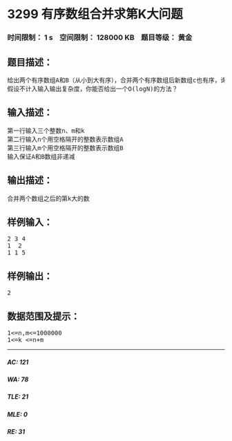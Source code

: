 # 3299 有序数组合并求第K大问题   
### 时间限制： 1 s&nbsp;&nbsp;&nbsp;&nbsp;空间限制： 128000 KB&nbsp;&nbsp;&nbsp;&nbsp;题目等级： 黄金  
## 题目描述：  

<pre>
给出两个有序数组A和B（从小到大有序），合并两个有序数组后新数组c也有序，询问c数组中第k大的数
假设不计入输入输出复杂度，你能否给出一个O(logN)的方法？
</pre>
  
  
## 输入描述：  

<pre>
第一行输入三个整数n、m和k
第二行输入n个用空格隔开的整数表示数组A
第三行输入m个用空格隔开的整数表示数组B
输入保证A和B数组非递减
</pre>
  
  
## 输出描述：  

<pre>
合并两个数组之后的第k大的数
</pre>
  
  
## 样例输入：  

<pre>
2 3 4
1  2
1 1 5
</pre>
  
  
## 样例输出：  

<pre>
2
</pre>
  
  
## 数据范围及提示：  

<pre>
1<=n,m<=1000000
1<=k <=n+m
</pre>
  
  
***  

##### AC: 121  
##### WA: 78  
##### TLE: 21  
##### MLE: 0  
##### RE: 31  
